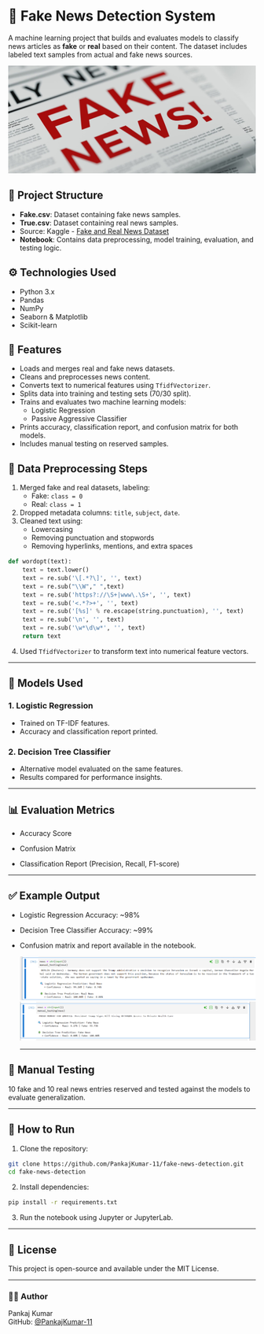 # 📰 Fake News Detection System

A machine learning project that builds and evaluates models to classify news articles as **fake** or **real** based on their content. The dataset includes labeled text samples from actual and fake news sources.

!['FakeNewsBanner'](assets/fakenews_banner.jpg)

## 📁 Project Structure
- **Fake.csv**: Dataset containing fake news samples.
- **True.csv**: Dataset containing real news samples.
- Source: Kaggle - [Fake and Real News Dataset](https://www.kaggle.com/clmentbisaillon/fake-and-real-news-dataset)
- **Notebook**: Contains data preprocessing, model training, evaluation, and testing logic.

## ⚙️ Technologies Used

- Python 3.x
- Pandas
- NumPy
- Seaborn & Matplotlib
- Scikit-learn

## 🚀 Features

- Loads and merges real and fake news datasets.
- Cleans and preprocesses news content.
- Converts text to numerical features using `TfidfVectorizer`.
- Splits data into training and testing sets (70/30 split).
- Trains and evaluates two machine learning models:
  - Logistic Regression
  - Passive Aggressive Classifier
- Prints accuracy, classification report, and confusion matrix for both models.
- Includes manual testing on reserved samples.

## 🧪 Data Preprocessing Steps

1. Merged fake and real datasets, labeling:
   - Fake: `class = 0`
   - Real: `class = 1`
2. Dropped metadata columns: `title`, `subject`, `date`.
3. Cleaned text using:
   - Lowercasing
   - Removing punctuation and stopwords
   - Removing hyperlinks, mentions, and extra spaces

```python
def wordopt(text):
    text = text.lower()
    text = re.sub('\[.*?\]', '', text)
    text = re.sub("\\W"," ",text)
    text = re.sub('https?://\S+|www\.\S+', '', text)
    text = re.sub('<.*?>+', '', text)
    text = re.sub('[%s]' % re.escape(string.punctuation), '', text)
    text = re.sub('\n', '', text)
    text = re.sub('\w*\d\w*', '', text)
    return text
```
4. Used `TfidfVectorizer` to transform text into numerical feature vectors.

---

## 🤖 Models Used
### 1. Logistic Regression<br>
 - Trained on TF-IDF features.<br>
 - Accuracy and classification report printed.<br>

### 2. Decision Tree Classifier<br>
 - Alternative model evaluated on the same features.<br>
 - Results compared for performance insights.<br>

 ---

## 📊 Evaluation Metrics
- Accuracy Score

- Confusion Matrix

- Classification Report (Precision, Recall, F1-score)

---

## ✅ Example Output

- Logistic Regression Accuracy: ~98%

- Decision Tree Classifier Accuracy: ~99%

- Confusion matrix and report available in the notebook.

  !['RealNewsOutput'](assets/RealNewsOutput.png)
  !['FakeNewsOutput'](assets/FakeNewsOutput.png)

  ---
## 🧪 Manual Testing

10 fake and 10 real news entries reserved and tested against the models to evaluate generalization.

---

## 📌 How to Run
1. Clone the repository:
```bash
git clone https://github.com/PankajKumar-11/fake-news-detection.git
cd fake-news-detection
```

2. Install dependencies:
```bash
pip install -r requirements.txt
```
3. Run the notebook using Jupyter or JupyterLab.

---

## 📄 License
This project is open-source and available under the MIT License.

---
### 🙋‍♂️ Author
Pankaj Kumar<br>
GitHub: [@PankajKumar-11](https://github.com/PankajKumar-11)




